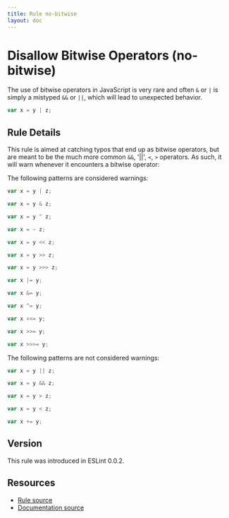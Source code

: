```yaml
---
title: Rule no-bitwise
layout: doc
---
```

<!-- Note: No pull requests accepted for this file. See README.md in the root directory for details. -->
# Disallow Bitwise Operators (no-bitwise)

The use of bitwise operators in JavaScript is very rare and often `&` or `|` is simply a mistyped `&&` or `||`, which will lead to unexpected behavior.

```js
var x = y | z;
```

## Rule Details

This rule is aimed at catching typos that end up as bitwise operators, but are meant to be the much more common `&&`, '||', `<`, `>` operators. As such, it will warn whenever it encounters a bitwise operator:

The following patterns are considered warnings:

```js
var x = y | z;

var x = y & z;

var x = y ^ z;

var x = ~ z;

var x = y << z;

var x = y >> z;

var x = y >>> z;

var x |= y;

var x &= y;

var x ^= y;

var x <<= y;

var x >>= y;

var x >>>= y;
```

The following patterns are not considered warnings:

```js
var x = y || z;

var x = y && z;

var x = y > z;

var x = y < z;

var x += y;
```

## Version

This rule was introduced in ESLint 0.0.2.

## Resources

* [Rule source](https://github.com/eslint/eslint/tree/master/lib/rules/no-bitwise.js)
* [Documentation source](https://github.com/eslint/eslint/tree/master/docs/rules/no-bitwise.md)
